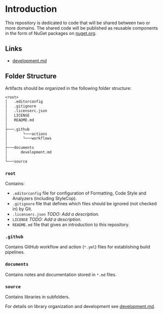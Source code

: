 # Introduction

This repository is dedicated to code that will be shared between two or more domains. The shared code will be published as reusable components in the form of NuGet packages on [nuget.org](https://www.nuget.org/).

## Links

- [development.md](./documents/development.md)

## Folder Structure

Artifacts should be organized in the following folder structure:

``` txt
<root>
│   .editorconfig
│   .gitignore
│   .licenserc.json
│   LICENSE
│   README.md
│
├───.github
│       └───actions
│       └───workflows
│
├───documents
│      development.md
│
└───source
```

### `root`

Contains:

- `.editorconfig` file for configuration of Formatting, Code Style and Analyzers (including StyleCop).
- `.gitignore` file that defines which files should be ignored (not checked in) by Git.
- `.licenserc.json` *TODO: Add a description.*
- `LICENSE` *TODO: Add a description.*
- `README.md` file that gives an introduction to this repository.

### `.github`

Contains GitHub workflow and action (`*.yml`) files for establishing build pipelines.

### `documents`

Contains notes and documentation stored in `*.md` files.

### `source`

Contains libraries in subfolders.

For details on library organization and development see [development.md](./documents/development.md).
